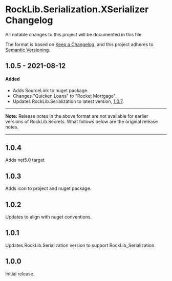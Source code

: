 # RockLib.Serialization.XSerializer Changelog

All notable changes to this project will be documented in this file.

The format is based on [Keep a Changelog](https://keepachangelog.com/en/1.0.0/),
and this project adheres to [Semantic Versioning](https://semver.org/spec/v2.0.0.html).

## 1.0.5 - 2021-08-12

#### Added

- Adds SourceLink to nuget package.
- Changes "Quicken Loans" to "Rocket Mortgage".
- Updates RockLib.Serialization to latest version, [1.0.7](https://github.com/RockLib/RockLib.Serialization/blob/main/RockLib.Serialization/CHANGELOG.md#107---2021-08-12).

----

**Note:** Release notes in the above format are not available for earlier versions of
RockLib.Secrets. What follows below are the original release notes.

----

## 1.0.4

Adds net5.0 target

## 1.0.3

Adds icon to project and nuget package.

## 1.0.2

Updates to align with nuget conventions.

## 1.0.1

Updates RockLib.Serialization version to support RockLib_Serialization.

## 1.0.0

Initial release.
